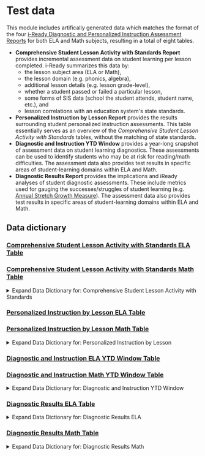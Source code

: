 # Test data

This module includes artifically generated data which matches the format of the four [i-Ready Diagnostic and Personalized Instruction Assessment Reports](https://www.curriculumassociates.com/programs/i-ready-assessment) for both ELA and Math subjects, resulting in a total of eight tables.
- <strong>Comprehensive Student Lesson Activity with Standards Report</strong> provides incremental assessment data on student learning per lesson completed. i-Ready summarizes this data by:
    - the lesson subject area (ELA or Math), 
    - the lesson domain (e.g. phonics, algebra), 
    - additional lesson details (e.g. lesson grade-level), 
    - whether a student passed or failed a particular lesson, 
    - some forms of SIS data (school the student attends, student name, etc.), and
    - lesson correlations with an education system's state standards.
- <strong>Personalized Instruction by Lesson Report</strong> provides the results surrounding student personalized instruction assessments. This table essentially serves as an overview of the <em>Comprehensive Student Lesson Activity with Standards</em> tables, without the matching of state standards.
- <strong>Diagnostic and Instruction YTD Window</strong> provides a year-long snapshot of assessment data on student learning diagnostics. These assessments can be used to identify students who may be at risk for reading/math difficulties. The assessment data also provides test results in specific areas of student-learning domains within ELA and Math. 
- <strong>Diagnostic Results Report</strong> provides the implications and iReady analyses of student diagnostic assessments. These include metrics used for gauging the successes/struggles of student learning (e.g. [Annual Stretch Growth Measure](https://www.curriculumassociates.com/access-and-equity/providing-a-path-to-proficiency-for-every-student)). The assessment data also provides test results in specific areas of student-learning domains within ELA and Math. 

## Data dictionary

### [Comprehensive Student Lesson Activity with Standards ELA Table](https://github.com/microsoft/OpenEduAnalytics/blob/main/modules/module_catalog/iReady/test_data/test_data/comprehensive_student_lesson_activity_with_standards_ela/ela.csv)
### [Comprehensive Student Lesson Activity with Standards Math Table](https://github.com/microsoft/OpenEduAnalytics/blob/main/modules/module_catalog/iReady/test_data/test_data/comprehensive_student_lesson_activity_with_standards_math/math.csv)

<details><summary>Expand Data Dictionary for: Comprehensive Student Lesson Activity with Standards</summary>
<p>

|Column Name | Data Type | Description |
|-----------|-----------|-----------|
| Last Name | String | The surname of the student. |
| First Name | String | The given name of the student. |
| Student ID | String | The student ID of the student. |
| Student Grade | String | The grade of the student in the education system (e.g. K, 1, 2). |
| Academic Year | String | The academic year of the student at the time of lesson completion. |
| School | String | The name of the school attended by the student. |
| Subject | String | The subject of the lesson (defaulted to "Reading" or "Math" depending on the table). |
| Domain | String | The domain of the lesson; area of learning in the context of the subject area (i.e. Phonics, Comprehension, High-Frequency Words, Phonological Awareness, Vocabulary, Numbers and Operations, Algebra, Measurement and Data, or Geometry). |
| Lesson Grade | String | The iReady-identified grade-level of the lesson. |
| Lesson Level | String | An indicator ("Early", "Mid", "Late", or "Extra") of how the lesson compares to the student, based on the student's grade and the lesson's grade-level. |
| Lesson ID | String | The iReady ID of the associated lesson. |
| Lesson Name | String | The name of lesson. |
| Lesson Objective | String | The learning objective(s) outlined from the lesson. |
| Completion Date | Date | Date the lesson was completed by the student. |
| Total Time on Lesson (min) | Integer | The total number of minutes the student spent on the lesson. |
| Score | Integer | The final score of the student upon completion of the lesson. |
| Passed or Not Passed | String | An indicator ("Passed" or "Not Passed") of whether the student passed the lesson, based on their score exceeds or fails to meet the lesson-score-threshold. |
| Teacher-Assigned Lesson | String | An indicator ("Y" or "N") of whether the student's teacher assigned the lesson to the student. |
| State Standards | String | An abbreviation of the education system's state standards based on their state of residence (e.g. "CA-ELA"). |
| Type of Standard | String | An indicator ("Direct", "Related", "Partial", or "N/A") of whether the lesson belongs or correlates with state standards. |
| Standard Code | String | An abbreviated code for the state standard, to which the the lesson belongs. |
| Standard Text | String | A more in-depth identification of the specific standard, to which the lesson belongs. |

| Comprehensive Student Lesson Activity with Standards Test Data  | 
|:-------------------------:|
| ![](https://github.com/microsoft/OpenEduAnalytics/blob/main/modules/module_catalog/iReady/docs/images/test_data_screenshots/iReady_test_data_snapshot_comprehensive.png)  |

Notes: 

1) The "Comprehensive Student Lesson Activity with Standards ELA Table" and "Comprehensive Student Lesson Activity with Standards Math Table" have the exact same columns, though the data pertaining to the subject areas differ.

</p>
</details>

### [Personalized Instruction by Lesson ELA Table](https://github.com/microsoft/OpenEduAnalytics/blob/main/modules/module_catalog/iReady/test_data/test_data/personalized_instruction_by_lesson_ela/ela.csv)
### [Personalized Instruction by Lesson Math Table](https://github.com/microsoft/OpenEduAnalytics/blob/main/modules/module_catalog/iReady/test_data/test_data/personalized_instruction_by_lesson_math/math.csv)

<details><summary>Expand Data Dictionary for: Personalized Instruction by Lesson</summary>
<p>

|Column Name | Data Type | Description |
|-----------|-----------|-----------|
| Last Name | String | The surname of the student. |
| First Name | String | The given name of the student. |
| Student ID | String | The student ID of the student. |
| Student Grade | String | The grade of the student in the education system (e.g. K, 1, 2). |
| Academic Year | String | The academic year of the student at the time of lesson completion. |
| School | String | The name of the school attended by the student. |
| Subject | String | The subject of the lesson (defaulted to "Reading" or "Math" depending on the table). |
| Domain | String | The domain of the lesson; area of learning in the context of the subject area (i.e. Phonics, Comprehension, High-Frequency Words, Phonological Awareness, Vocabulary, Numbers and Operations, Algebra, Measurement and Data, or Geometry). |
| Lesson Grade | String | The iReady-identified grade-level of the lesson. |
| Lesson Level | String | An indicator ("Early", "Mid", "Late", or "Extra") of how the lesson compares to the student, based on the student's grade and the lesson's grade-level. |
| Lesson ID | String | The iReady ID of the associated lesson. |
| Lesson Name | String | The name of lesson. |
| Lesson Objective | String | The learning objective(s) outlined from the lesson. |
| Lesson Language | String | The language in which the lesson was taught. |
| Completion Date | Date | Date the lesson was completed by the student. |
| Total Time on Lesson (min) | Integer | The total number of minutes the student spent on the lesson. |
| Score | Integer | The final score of the student upon completion of the lesson. |
| Passed or Not Passed | String | An indicator ("Passed" or "Not Passed") of whether the student passed the lesson, based on their score exceeds or fails to meet the lesson-score-threshold. |
| Teacher-Assigned Lesson | String | An indicator ("Y" or "N") of whether the student's teacher assigned the lesson to the student. |

| Personalized Instruction by Lesson Test Data  | 
|:-------------------------:|
| ![](https://github.com/microsoft/OpenEduAnalytics/blob/main/modules/module_catalog/iReady/docs/images/test_data_screenshots/iReady_test_data_snapshot_personalized.png)  |

Notes: 

1) The "Personalized Instruction by Lesson ELA Table" and "Personalized Instruction by Lesson Math Table" have the exact same columns, though the data pertaining to the subject areas differ.

</p>
</details>

### [Diagnostic and Instruction ELA YTD Window Table](https://github.com/microsoft/OpenEduAnalytics/blob/main/modules/module_catalog/iReady/test_data/test_data/diagnostic_and_instruction_ela_ytd_window/ela.csv)
### [Diagnostic and Instruction Math YTD Window Table](https://github.com/microsoft/OpenEduAnalytics/tree/main/modules/module_catalog/iReady/test_data/test_data/diagnostic_and_instruction_math_ytd_window)

<details><summary>Expand Data Dictionary for: Diagnostic and Instruction YTD Window</summary>
<p>

|Column Name | Data Type | Description |
|-----------|-----------|-----------|
| Last Name | String | The surname of the student. |
| First Name | String | The given name of the student. |
| Student ID | String | The student ID of the student. |
| Enrolled | String | An indicator ("Enrolled" or "Not Enrolled") of whether the student is still enrolled at a school. |
| Student Grade | String | The grade of the student in the education system (e.g. K, 1, 2). |
| Academic Year | String | The academic year of the student at the time of lesson completion. |
| School | String | The name of the school attended by the student. |
| Subject | String | The subject of the lesson (defaulted to "Reading" or "Math" depending on the table). |
| User Name | String | The email of the student. |
| Gender | String |	An indicator ("male" or "female") of the student's gender. |
| Hispanic or Latino | String |	An indicator ("Y" or "N") of whether the student is Hispanic or Latino. |
| Race | String | An indicator of the student's racial demographics. |
| English Language Learner | String | An indicator of whether the student is an English language learner. |
| Special Education | String | An indicator of whether the student is in special education. |
| Economically Disadvantaged | String | An indicator of whether the student is economically disadvantaged. |
| Migrant | String | An indicator of whether the student is a migrant. |
| Class(es) | String | An expression for the class(es) that the student is taking. |
| Class Teacher(s) | String | An expression for the teacher(s) that the student has for their class(es). |
| Report Group(s) | String | An expression for the group(s) that the student is associated with at the time of the report generation. |
| Number of Completed Diagnostics during the time frame | Integer | The total number of diagnostic assessments taken at the time of the report generation. |
| Annual Typical Growth Measure | Integer |	An indicator of the yearly expected typical growth. |
| Annual Stretch Growth Measure | Integer |	An indicator of the yearly expected stretch growth. |
| Diagnostic Gain (Note: negative gains=zero) | Integer | An indicator of the general diagnostic assessment growth seen from the student since the latest-previous diagnostic assessment. |
| Diagnostic: Start Date (x) | Date | The start date of the diagnostic assessment. |
| Diagnostic: Completion Date (x) | Date | The completion date of the diagnostic assessment. |
| Diagnostic: Time on Task (min) (x) | Integer | The total time spent on the diagnostic assessment (in minutes). |
| Diagnostic: Rush Flag (x) | String | An indicator of the rush flag association with the student after completion of the diagnostic assessment. |
| Diagnostic: Overall Scale Score (x) | Integer | The overall resulting scale score of the student from the diagnostic assessment (i.e. considering all subject domain scale scores). |
| Diagnostic: Overall Placement (x) | String | The overall resulting i-Ready-identified placement of the student from the diagnostic assessment (i.e. considering all subject domain scale scores). |
| Diagnostic: Percentile (x) | Integer | The percentile associated with the student from the diagnostic assessment results. |
| Diagnostic: Overall Relative Placement (x) | String | The overall resulting i-Ready-identified relative placement of the student from the diagnostic assessment (i.e. considering all subject domain scale scores). |
| Diagnostic: Tier (x) | String | The tier associated with the student from the diagnostic assessment results. |
| xxxxx | xxxxx | xxxxx |
| Diagnostic: (_) Measure (x) | String | The overall Lexile or Quantile measure (depending on whether the ELA or Math table, respectively) of the student, based on those diagnostic assessment results. |
| Diagnostic: (_) Range (x) | String | The overall Lexile or Quantile range (depending on whether the ELA or Math table, respectively) of the student, based on those diagnostic assessment results. |
| Diagnostic: Grouping (x) | String | The grouping of the student, based on those diagnostic assessment results.  |
| Diagnostic: Language (x) | String | The language in which the student took the diagnostic assessment. |
| Diagnostic: <strong>(Subject Domain)</strong> Scale Score (x) | Integer | The resulting scale score of the student, in that particular subject domain from the diagnostic assessment. |
| Diagnostic: <strong>(Subject Domain)</strong> Placement (x) | String | The resulting i-Ready-identified placement of the student, in that particular subject domain from the diagnostic assessment. |
| Diagnostic: <strong>(Subject Domain)</strong> Relative Placement (x) | String | The resulting i-Ready-identified relative placement of the student, in that particular subject domain from the diagnostic assessment. |
| xxxxx | xxxxx | xxxxx |
| Instruction: <strong>(Subject Domain)</strong> Lessons Passed | Integer | The total number of lessons passed by the student, in that subject domain (or overall). |
| Instruction: <strong>(Subject Domain)</strong> Lessons Not Passed | Integer | The total number of lessons not passed by the student, in that subject domain (or overall). |
| Instruction: <strong>(Subject Domain)</strong> Lessons Completed | Integer | The total number of lessons completed by the student, in that subject domain (or overall). |
| Instruction: <strong>(Subject Domain)</strong> Pass Rate (\%) | Integer | The total pass rate percentage of the student in lessons related to that subject domain (or overall).  |
| Instruction: <strong>(Subject Domain)</strong> Time on Task (min) | Integer | The total time, in minutes, spent on the lesson in that subject domain (or overall). |

| Diagnostic and Instruction YTD Window Test Data  | 
|:-------------------------:|
| ![](https://github.com/microsoft/OpenEduAnalytics/blob/main/modules/module_catalog/iReady/docs/images/test_data_screenshots/iReady_test_data_snapshot_diagnostic_and_instruction.png)  |

Notes: 

1) Rows in the table marked with "xxxxx" for their section indicate a separate section of the table where column sections are grouped together.
2) Anything in the above table marked with (x) indicates that the "x" is either replaced with "Most Recent", "1", "2", "3", "4", or "5". 
    - There is a section columns corresponding to each diagnostic assessment indicator.
2) Anything in the above table marked with (\_) indicates that the "\_" is either replaced with "Lexile" or "Quantile" depending on the ELA or Math table, respectively.
3) Anything in the above table marked with <strong>(Subject Domain)</strong> indicates that the entire parenthesis is to be replaced with one of the two sets of domains (the ELA table corresponds with the first set, and the Math table corresponds with the second set):
    - Phonological Awareness, Phonics, High-Frequency Words, Vocabulary, Reading Comprehension: Literature, and Reading Comprehension: Informational Text.
    - Number and Operations, Algebra and Algebraic Thinking, Measurement and Data, and Geometry.
4) With the last "Instruction:" section of columns (outlined above) both tables include an "Overall" section, which precedes the breakdown of subject domains.

</p>
</details>

### [Diagnostic Results ELA Table](https://github.com/microsoft/OpenEduAnalytics/blob/main/modules/module_catalog/iReady/test_data/test_data/diagnostic_results_ela/ela.csv)

<details><summary>Expand Data Dictionary for: Diagnostic Results ELA</summary>
<p>

|Column Name | Data Type | Description |
|-----------|-----------|-----------|
| Last Name | String | The surname of the student. |
| First Name | String | The given name of the student. |
| Student ID | String | The student ID of the student. |
| Student Grade | String | The grade of the student in the education system (e.g. K, 1, 2). |
| Academic Year | String | The academic year of the student at the time of lesson completion. |
| School | String | The name of the school attended by the student. |
| Start Date | Date | Date the diagnostic assessment was started by the student. |
| Completion Date | Date | Date the diagnostic assessment was completed by the student. |
| Diagnostic used to establish Growth Measures (Y/N) | String |	An indicator ("Y" or "N") of whether the diagnostic assessment is used to establish growth measures of the student. |
| Most Recent Diagnostic (Y/N) | String | An indicator ("Y" or "N") of whether that particular diagnostic assessment was the most recent diagnostic assessment taken by the student.  |
| Duration (min) | Integer | The total number of minutes the student spent on the diagnostic test. |
| Rush Flag | String | An indicator of the rush flag association with the student after completion of the diagnostic assessment. |
| Overall Scale Score | Integer | The overall resulting scale score of the student from the diagnostic assessment (i.e. considering all subject domain scale scores). |
| Overall Placement | String | The overall resulting i-Ready-identified placement of the student from the diagnostic assessment (i.e. considering all subject domain scale scores). |
| Overall Relative Placement | String | The overall resulting i-Ready-identified relative placement of the student from the diagnostic assessment (i.e. considering all subject domain scale scores). |
| Percentile | Integer | The percentile associated with the student from the diagnostic assessment results. |
| Grouping | String | The grouping of the student, based on those diagnostic assessment results. |
| Lexile Measure | String | The overall Lexile measure of the student, based on those diagnostic assessment results. |
| Lexile Range | String |	The overall Lexile range of the student, based on those diagnostic assessment results. |
| <strong>(Subject Domain)</strong> Scale Score | Integer |	The resulting scale score of the student, in that particular subject domain from the diagnostic assessment. |
| <strong>(Subject Domain)</strong> Placement | String | The resulting i-Ready-identified placement of the student, in that particular subject domain from the diagnostic assessment. |
| <strong>(Subject Domain)</strong> Relative Placement | String | The resulting i-Ready-identified relative placement of the student, in that particular subject domain from the diagnostic assessment. |
| Diagnostic Language | String | The language in which the student took the diagnostic assessment. |
| Annual Typical Growth Measure | Integer |	An indicator of the yearly expected typical growth. |
| Annual Stretch Growth Measure | Integer |	An indicator of the yearly expected stretch growth. |
| Mid On Grade Level Scale Score | Integer | An indicator of the median grade level scale score. |
| Reading Difficulty Indicator (Y/N) |  | An indicator ("Y" or "N") of whether the student has been flagged by i-Ready for having difficulties with reading. |

| Diagnostic Results ELA Test Data  | 
|:-------------------------:|
| ![](https://github.com/microsoft/OpenEduAnalytics/blob/main/modules/module_catalog/iReady/docs/images/test_data_screenshots/iReady_test_data_snapshot_diagnostic_results.png)  |

Notes:

1) Anything in the above table marked with <strong>(Subject Domain)</strong> indicates that the entire parenthesis is to be replaced with the following set of subject domains:
    - Phonological Awareness, Phonics, High-Frequency Words, Vocabulary, Reading Comprehension: Literature, and Reading Comprehension: Informational Text.
    
</p>
</details>

### [Diagnostic Results Math Table](https://github.com/microsoft/OpenEduAnalytics/blob/main/modules/module_catalog/iReady/test_data/test_data/diagnostic_results_math/math.csv)

<details><summary>Expand Data Dictionary for: Diagnostic Results Math</summary>
<p>

|Column Name | Data Type | Description |
|-----------|-----------|-----------|
| Last Name | String | The surname of the student. |
| First Name | String | The given name of the student. |
| Student ID | String | The student ID of the student. |
| Student Grade | String | The grade of the student in the education system (e.g. K, 1, 2). |
| Academic Year | String | The academic year of the student at the time of lesson completion. |
| School | String | The name of the school attended by the student. |
| Start Date | Date | Date the diagnostic assessment was started by the student. |
| Completion Date | Date | Date the diagnostic assessment was completed by the student. |
| Diagnostic used to establish Growth Measures (Y/N) | String |	An indicator ("Y" or "N") of whether the diagnostic assessment is used to establish growth measures of the student. |
| Most Recent Diagnostic (Y/N) | String | An indicator ("Y" or "N") of whether that particular diagnostic assessment was the most recent diagnostic assessment taken by the student.  |
| Duration (min) | Integer | The total number of minutes the student spent on the diagnostic test. |
| Rush Flag | String | An indicator of the rush flag association with the student after completion of the diagnostic assessment. |
| Overall Scale Score | Integer | The overall resulting scale score of the student from the diagnostic assessment (i.e. considering all subject domain scale scores). |
| Overall Placement | String | The overall resulting i-Ready-identified placement of the student from the diagnostic assessment (i.e. considering all subject domain scale scores). |
| Overall Relative Placement | String | The overall resulting i-Ready-identified relative placement of the student from the diagnostic assessment (i.e. considering all subject domain scale scores). |
| Percentile | Integer | The percentile associated with the student from the diagnostic assessment results. |
| Grouping | String | The grouping of the student, based on those diagnostic assessment results. |
| Lexile Measure | String | The overall Lexile measure of the student, based on those diagnostic assessment results. |
| Lexile Range | String |	The overall Lexile range of the student, based on those diagnostic assessment results. |
| <strong>(Subject Domain)</strong> Scale Score | Integer |	The resulting scale score of the student, in that particular subject domain from the diagnostic assessment. |
| <strong>(Subject Domain)</strong> Placement | String | The resulting i-Ready-identified placement of the student, in that particular subject domain from the diagnostic assessment. |
| <strong>(Subject Domain)</strong> Relative Placement | String | The resulting i-Ready-identified relative placement of the student, in that particular subject domain from the diagnostic assessment. |
| Diagnostic Language | String | The language in which the student took the diagnostic assessment. |
| Annual Typical Growth Measure | Integer |	An indicator of the yearly expected typical growth. |
| Annual Stretch Growth Measure | Integer |	An indicator of the yearly expected stretch growth. |
| Mid On Grade Level Scale Score | Integer | An indicator of the median grade level scale score. |

| Diagnostic Results Math Test Data  | 
|:-------------------------:|
| ![](https://github.com/microsoft/OpenEduAnalytics/blob/main/modules/module_catalog/iReady/docs/images/test_data_screenshots/iReady_test_data_snapshot_diagnostic_results.png)  |

Notes:

1) Anything in the above table marked with <strong>(Subject Domain)</strong> indicates that the entire parenthesis is to be replaced with the following set of subject domains:
    - Number and Operations, Algebra and Algebraic Thinking, Measurement and Data, and Geometry.
   
</p>
</details>
